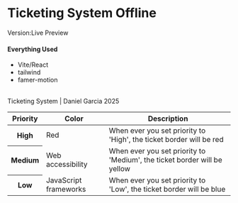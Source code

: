 <h1>Ticketing System Offline</h1>

<span>Version:Live Preview</span>

<h4>Everything Used</h4>
<ul>
  <li>
    Vite/React
  </li>
    <li>
    tailwind
  </li>
    <li>
    famer-motion
  </li>
</ul>

<table>

  <thead>
    <tr>
      <th scope="col">Priority</th>
      <th scope="col">Color</th>
      <th scope="col">Description</th>
    </tr>
  </thead>
  <tbody>
    <tr>
      <th scope="row">High</th>
      <td>Red</td>
      <td>When ever you set priority to 'High', the ticket border will be red</td>
    </tr>
    <tr>
      <th scope="row">Medium</th>
      <td>Web accessibility</td>
      <td>When ever you set priority to 'Medium', the ticket border will be yellow</td>
    </tr>
    <tr>
      <th scope="row">Low</th>
      <td>JavaScript frameworks</td>
      <td>When ever you set priority to 'Low', the ticket border will be blue</td>
    </tr>
  </tbody>
  <br />
  <tfoot>
    Ticketing System | Daniel Garcia 2025
  </tfoot>
</table>

<body>






</body>
